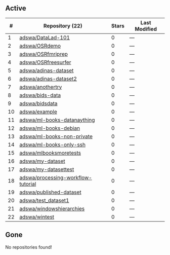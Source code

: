 ## Active
| # | Repository (22) | Stars | Last Modified |
| --- | --- | --- | --- |
| 1 | [adswa/DataLad-101](https://gin.g-node.org/adswa/DataLad-101) | 0 | — |
| 2 | [adswa/OSRdemo](https://gin.g-node.org/adswa/OSRdemo) | 0 | — |
| 3 | [adswa/OSRfmriprep](https://gin.g-node.org/adswa/OSRfmriprep) | 0 | — |
| 4 | [adswa/OSRfreesurfer](https://gin.g-node.org/adswa/OSRfreesurfer) | 0 | — |
| 5 | [adswa/adinas-dataset](https://gin.g-node.org/adswa/adinas-dataset) | 0 | — |
| 6 | [adswa/adinas-dataset2](https://gin.g-node.org/adswa/adinas-dataset2) | 0 | — |
| 7 | [adswa/anothertry](https://gin.g-node.org/adswa/anothertry) | 0 | — |
| 8 | [adswa/bids-data](https://gin.g-node.org/adswa/bids-data) | 0 | — |
| 9 | [adswa/bidsdata](https://gin.g-node.org/adswa/bidsdata) | 0 | — |
| 10 | [adswa/example](https://gin.g-node.org/adswa/example) | 0 | — |
| 11 | [adswa/ml-books-datanaything](https://gin.g-node.org/adswa/ml-books-datanaything) | 0 | — |
| 12 | [adswa/ml-books-debian](https://gin.g-node.org/adswa/ml-books-debian) | 0 | — |
| 13 | [adswa/ml-books-non-private](https://gin.g-node.org/adswa/ml-books-non-private) | 0 | — |
| 14 | [adswa/ml-books-only-ssh](https://gin.g-node.org/adswa/ml-books-only-ssh) | 0 | — |
| 15 | [adswa/mlbooksmoretests](https://gin.g-node.org/adswa/mlbooksmoretests) | 0 | — |
| 16 | [adswa/my-dataset](https://gin.g-node.org/adswa/my-dataset) | 0 | — |
| 17 | [adswa/my-datasettest](https://gin.g-node.org/adswa/my-datasettest) | 0 | — |
| 18 | [adswa/processing-workflow-tutorial](https://gin.g-node.org/adswa/processing-workflow-tutorial) | 0 | — |
| 19 | [adswa/published-dataset](https://gin.g-node.org/adswa/published-dataset) | 0 | — |
| 20 | [adswa/test_dataset1](https://gin.g-node.org/adswa/test_dataset1) | 0 | — |
| 21 | [adswa/windowshierarchies](https://gin.g-node.org/adswa/windowshierarchies) | 0 | — |
| 22 | [adswa/wintest](https://gin.g-node.org/adswa/wintest) | 0 | — |

## Gone
No repositories found!
